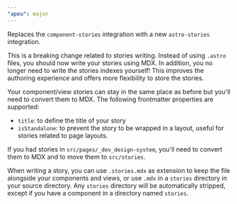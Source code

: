 ```yaml
---
"apeu": major
---
```


Replaces the `component-stories` integration with a new `astro-stories` integration.

This is a breaking change related to stories writing. Instead of using `.astro` files, you should now write your stories using MDX. In addition, you no longer need to write the stories indexes yourself! This improves the authoring experience and offers more flexibility to store the stories.

Your component/view stories can stay in the same place as before but you'll need to convert them to MDX. The following frontmatter properties are supported:
* `title`: to define the title of your story
* `isStandalone`: to prevent the story to be wrapped in a layout, useful for stories related to page layouts.

If you had stories in `src/pages/_dev_design-system`, you'll need to convert them to MDX and to move them to `src/stories`.

When writing a story, you can use `.stories.mdx` as extension to keep the file alongside your components and views, or use `.mdx` in a `stories` directory in your source directory. Any `stories` directory will be automatically stripped, except if you have a component in a directory named `stories`.
